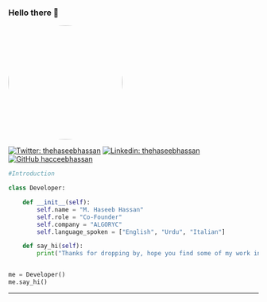 ### Hello there 👋

<img
  style="border-radius: 50%"
  align="center"
  src="https://media.giphy.com/media/qgQUggAC3Pfv687qPC/giphy.gif"
  width="230"
/>


[![Twitter: thehaseebhassan](https://img.shields.io/twitter/follow/hacceebhassan?style=social)](https://twitter.com/thehaseebhassan)
[![Linkedin: thehaseebhassan](https://img.shields.io/badge/-hacceebhassan-blue?style=flat-square&logo=Linkedin&logoColor=white&link=https://www.linkedin.com/in/thaianebraga/)](https://www.linkedin.com/in/thehaseebhassan/)
[![GitHub hacceebhassan](https://img.shields.io/github/followers/hacceebhassan?label=follow&style=social)](https://github.com/hacceebhassan)


```python
#Introduction

class Developer:

    def __init__(self):
        self.name = "M. Haseeb Hassan"
        self.role = "Co-Founder"
        self.company = "ALGORYC"
        self.language_spoken = ["English", "Urdu", "Italian"]

    def say_hi(self):
        print("Thanks for dropping by, hope you find some of my work interesting.")


me = Developer()
me.say_hi()
```

---

